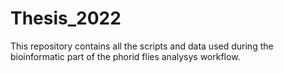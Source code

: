 # Thesis_2022
This repository contains all the scripts and data used during the bioinformatic part of the phorid flies analysys workflow.
